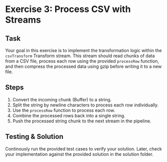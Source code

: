 # Exercise 3: Process CSV with Streams

## Task

Your goal in this exercise is to implement the transformation logic within the `csvTransform` Transform stream. This stream should read chunks of data from a CSV file, process each row using the provided `processRow` function, and then compress the processed data using gzip before writing it to a new file.

## Steps

1. Convert the incoming chunk (Buffer) to a string.
2. Split the string by newline characters to process each row individually.
3. Use the `processRow` function to process each row.
4. Combine the processed rows back into a single string.
5. Push the processed string chunk to the next stream in the pipeline.

## Testing & Solution

Continously run the provided test cases to verify your solution. Later, check your implementation against the provided solution in the solution folder.
